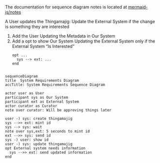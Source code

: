 The documentation for sequence diagram notes is located at [mermaid-js/notes](https://mermaid.js.org/syntax/sequenceDiagram.html#notes)

A User updates the Thingamajig: Update the External System if the change is something they are interested

1. Add the User Updating the Metadata in Our System
1. Add a opt to show Our System Updating the External System only if the External System “Is Interested”
   ```
   opt ...
     sys --> ext: ...
   end
   ```


```mermaid

sequenceDiagram
title  System Requirements Diagram
accTitle: System Requirements Sequence Diagram

actor user as User
participant sys as Our System
participant ext as External System
actor curator as Curator
note over curator: Will be approving things later

user -) sys: create thingamajig
sys -->> ext: mint id
sys --> sys: wait
note over sys,ext: 5 seconds to mint id
ext -->> sys: send id
sys -) user: show id
user -) sys: update thingamajig
opt External system needs information
  sys -->> ext: send updated information
end
```

